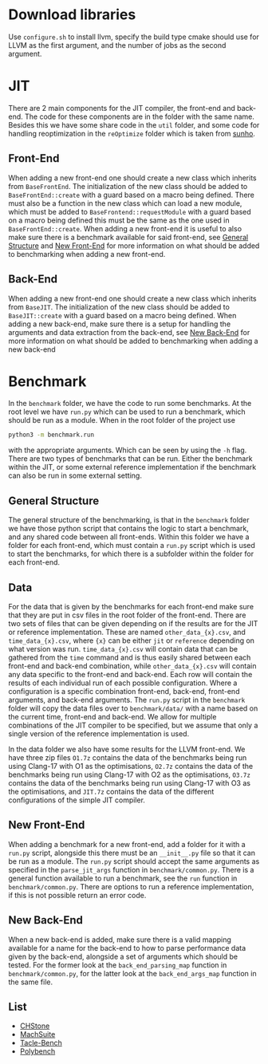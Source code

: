 # Download libraries
Use `configure.sh` to install llvm, specify the build type cmake should use for LLVM as the first argument, and the
number of jobs as the second argument.
# JIT
There are 2 main components for the JIT compiler, the front-end and back-end. The code for these components are in the
folder with the same name. Besides this we have some share code in the `util` folder, and some code for handling
reoptimization in the `reOptimize` folder which is taken from [sunho](https://gist.github.com/sunho/bbbf7c415ea4e16d37bec5cea8adce5a).
## Front-End
When adding a new front-end one should create a new class which inherits from `BaseFrontEnd`. The initialization of the
new class should be added to `BaseFrontEnd::create` with a guard based on a macro being defined. There must  also be a
function in the new class which can load a new module, which must be  added to `BaseFrontend::requestModule` with a guard
based on a macro being defined this must be the same as the one used in `BaseFrontEnd::create`. When adding a new
front-end it is useful to also make sure there is a benchmark available for said front-end, see [General Structure](#general-structure)
and [New Front-End](#new-front-end) for more information on what should be added to benchmarking when adding a new front-end.
## Back-End
When adding a new front-end one should create a new class which inherits from `BaseJIT`. The initialization of the new
class should be added to `BaseJIT::create` with a guard based on a macro being defined. When adding a new back-end, make
sure there is a setup for handling the arguments and data extraction from the back-end, see [New Back-End](#new-back-end)
for more information on what should be  added to benchmarking when adding a new back-end
# Benchmark
In the `benchmark` folder, we have the code to run some benchmarks. At the root level we have `run.py` which can be used
to run a benchmark, which should be run as a module. When in the root folder of the project use
```bash
python3 -m benchmark.run
```
with the appropriate arguments. Which can be seen by using the `-h` flag. There are two types of benchmarks that can be
run. Either the benchmark within the JIT, or some external reference implementation if the benchmark can also be run in
some external setting.
## General Structure
The general structure of the benchmarking, is that in the `benchmark` folder we have those python script that contains
the logic to start a benchmark, and any shared code between all front-ends. Within this folder we have a folder for each
front-end, which must contain a `run.py` script which is used to start the benchmarks, for which there is a subfolder
within the folder for each front-end.
## Data
For the data that is given by the benchmarks for each front-end make sure that they are put in csv files in the root folder
of the front-end. There are two sets of files that can be given depending on if the results are for the JIT or reference
implementation. These are named `other_data_{x}.csv`, and `time_data_{x}.csv`, where `{x}` can be either `jit` or
`reference` depending on what version was run. `time_data_{x}.csv` will contain data that can be gathered from the `time`
command and is thus easily shared between each front-end and back-end combination, while `other_data_{x}.csv` will contain
any data specific to the front-end and back-end. Each row will contain the results of each individual run of each possible
configuration. Where a configuration is a specific combination front-end, back-end, front-end arguments, and back-end
arguments. The `run.py` script in the `benchmark` folder will copy the data files over to `benchmark/data/` with a name
based on the current time, front-end and back-end. We allow for multiple combinations of the JIT compiler to be specified,
but we assume that only a single version of the reference implementation is used.

In the data folder we also have some results for the LLVM front-end. We have three zip files `O1.7z` contains the data
of the benchmarks being run using Clang-17 with O1 as the optimisations, `O2.7z` contains the data of the benchmarks being
run using Clang-17 with O2 as the optimisations, `O3.7z` contains the data of the benchmarks being run using Clang-17 with
O3 as the optimisations, and `JIT.7z` contains the data of the different configurations of the simple JIT compiler.
## New Front-End
When adding a benchmark for a new front-end, add a folder for it with a `run.py` script, alongside this there must be an
`__init__.py` file so that it can be run as a module. The `run.py` script should accept the same arguments as specified
in the `parse_jit_args` function in `benchmark/common.py`. There is a general function available to run a benchmark, see
the `run` function in `benchmark/common.py`. There are options to run a reference implementation, if this is not possible
return an error code.
## New Back-End
When a new back-end is added, make sure there is a valid mapping available for a name for the back-end to how to parse
performance data given by the back-end, alongside a set of arguments which should be tested. For the former look at the
`back_end_parsing_map` function in `benchmark/common.py`, for the latter look at the `back_end_args_map` function in the
same file.
## List
* [CHStone](https://github.com/A-T-Kristensen/patmos_HLS)
* [MachSuite](https://github.com/breagen/MachSuite/)
* [Tacle-Bench](https://github.com/tacle/tacle-bench)
* [Polybench](https://web.cs.ucla.edu/~pouchet/software/polybench/)